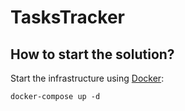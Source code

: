 # TasksTracker

**How to start the solution?**
----------------

Start the infrastructure using [Docker](https://docs.docker.com/get-docker/):

```
docker-compose up -d
```
